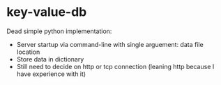 # key-value-db

Dead simple python implementation:
* Server startup via command-line with single arguement: data file location
* Store data in dictionary
* Still need to decide on http or tcp connection (leaning http because I have experience with it)
